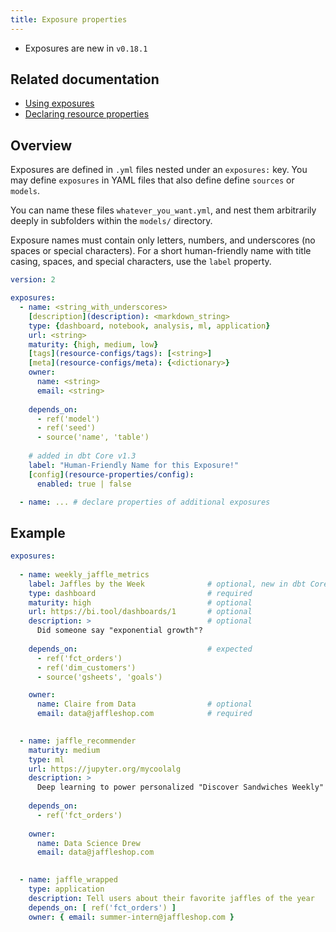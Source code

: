 ```yaml
---
title: Exposure properties
---
```


<Changelog>

* Exposures are new in `v0.18.1`

</Changelog>

## Related documentation
- [Using exposures](exposures)
- [Declaring resource properties](configs-and-properties)

## Overview
Exposures are defined in `.yml` files nested under an `exposures:` key. You may define `exposures` in YAML files that also define define `sources` or `models`.

You can name these files `whatever_you_want.yml`, and nest them arbitrarily deeply in subfolders within the `models/` directory.

<VersionBlock firstVersion="1.3">

Exposure names must contain only letters, numbers, and underscores (no spaces or special characters). For a short human-friendly name with title casing, spaces, and special characters, use the `label` property.

</VersionBlock>

<File name='models/<filename>.yml'>

```yml
version: 2

exposures:
  - name: <string_with_underscores>
    [description](description): <markdown_string>
    type: {dashboard, notebook, analysis, ml, application}
    url: <string>
    maturity: {high, medium, low}
    [tags](resource-configs/tags): [<string>]
    [meta](resource-configs/meta): {<dictionary>}
    owner:
      name: <string>
      email: <string>
    
    depends_on:
      - ref('model')
      - ref('seed')
      - source('name', 'table')
      
    # added in dbt Core v1.3
    label: "Human-Friendly Name for this Exposure!"
    [config](resource-properties/config):
      enabled: true | false

  - name: ... # declare properties of additional exposures
```
</File>


## Example

<File name='models/jaffle/exposures.yml'>

```yaml
exposures:
  
  - name: weekly_jaffle_metrics
    label: Jaffles by the Week              # optional, new in dbt Core v1.3
    type: dashboard                         # required
    maturity: high                          # optional
    url: https://bi.tool/dashboards/1       # optional
    description: >                          # optional
      Did someone say "exponential growth"?
    
    depends_on:                             # expected
      - ref('fct_orders')
      - ref('dim_customers')
      - source('gsheets', 'goals')

    owner:
      name: Claire from Data                # optional
      email: data@jaffleshop.com            # required

      
  - name: jaffle_recommender
    maturity: medium
    type: ml
    url: https://jupyter.org/mycoolalg
    description: >
      Deep learning to power personalized "Discover Sandwiches Weekly"
    
    depends_on:
      - ref('fct_orders')
      
    owner:
      name: Data Science Drew
      email: data@jaffleshop.com

      
  - name: jaffle_wrapped
    type: application
    description: Tell users about their favorite jaffles of the year
    depends_on: [ ref('fct_orders') ]
    owner: { email: summer-intern@jaffleshop.com }
```

</File>
